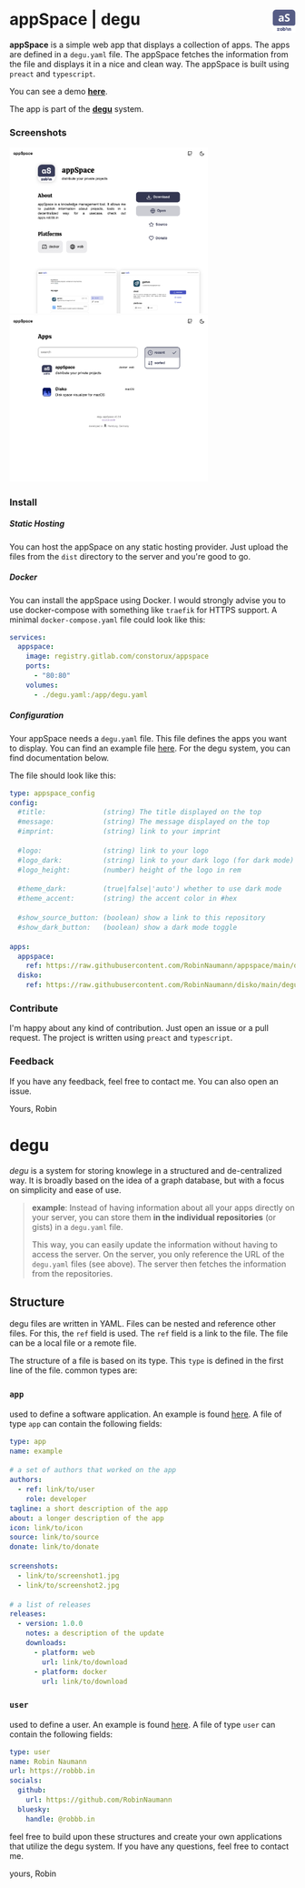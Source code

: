 # appSpace | degu _<img src="./public/icon.svg" width="40" align="right"/>_

**appSpace** is a simple web app that displays a collection of apps. The apps are defined in a `degu.yaml` file. The appSpace fetches the information from the file and displays it in a nice and clean way. The appSpace is built using `preact` and `typescript`.

You can see a demo **[here](https://apps.robbb.in)**.

The app is part of the **[degu](#degu)** system.

### Screenshots

_<img src="./screenshots/sc0.png" width="350" />_
_<img src="./screenshots/sc1.png" width="350" />_

### Install

##### Static Hosting

You can host the appSpace on any static hosting provider. Just upload the files from the `dist` directory to the server and you're good to go.

##### Docker

You can install the appSpace using Docker. I would strongly advise you to use docker-compose with something like `traefik` for HTTPS support.
A minimal `docker-compose.yaml` file could look like this:

```yaml
services:
  appspace:
    image: registry.gitlab.com/constorux/appspace
    ports:
      - "80:80"
    volumes:
      - ./degu.yaml:/app/degu.yaml
```

##### Configuration

Your appSpace needs a `degu.yaml` file. This file defines the apps you want to display. You can find an example file [here](https://raw.githubusercontent.com/RobinNaumann/appSpace/main/degu.yaml). For the degu system, you can find documentation below.

The file should look like this:

```yaml
type: appspace_config
config:
  #title:              (string) The title displayed on the top
  #message:            (string) The message displayed on the top
  #imprint:            (string) link to your imprint

  #logo:               (string) link to your logo
  #logo_dark:          (string) link to your dark logo (for dark mode)
  #logo_height:        (number) height of the logo in rem

  #theme_dark:         (true|false|'auto') whether to use dark mode
  #theme_accent:       (string) the accent color in #hex

  #show_source_button: (boolean) show a link to this repository
  #show_dark_button:   (boolean) show a dark mode toggle

apps:
  appspace:
    ref: https://raw.githubusercontent.com/RobinNaumann/appspace/main/degu.yaml
  disko:
    ref: https://raw.githubusercontent.com/RobinNaumann/disko/main/degu.yaml
```

### Contribute

I'm happy about any kind of contribution. Just open an issue or a pull request. The project is written using `preact` and `typescript`.

### Feedback

If you have any feedback, feel free to contact me. You can also open an issue.

Yours, Robin

# degu

_degu_ is a system for storing knowlege in a structured and de-centralized way. It is broadly based on the idea of a graph database, but with a focus on simplicity and ease of use.

> **example**: Instead of having information about all your apps directly on your server, you can store them **in the individual repositories** (or gists) in a `degu.yaml` file.
>
> This way, you can easily update the information without having to access the server. On the server, you only reference the URL of the `degu.yaml` files (see above). The server then fetches the information from the repositories.

## Structure

degu files are written in YAML. Files can be nested and reference other files. For this, the `ref` field is used. The `ref` field is a link to the file. The file can be a local file or a remote file.

The structure of a file is based on its type. This `type` is defined in the first line of the file. common types are:

### `app`

used to define a software application. An example is found [here](https://raw.githubusercontent.com/RobinNaumann/appSpace/main/degu.yaml). A file of type `app` can contain the following fields:

```yaml
type: app
name: example

# a set of authors that worked on the app
authors:
  - ref: link/to/user
    role: developer
tagline: a short description of the app
about: a longer description of the app
icon: link/to/icon
source: link/to/source
donate: link/to/donate

screenshots:
  - link/to/screenshot1.jpg
  - link/to/screenshot2.jpg

# a list of releases
releases:
  - version: 1.0.0
    notes: a description of the update
    downloads:
      - platform: web
        url: link/to/download
      - platform: docker
        url: link/to/download
```

### `user`

used to define a user. An example is found [here](https://gist.githubusercontent.com/RobinNaumann/7d9d5b8902a697cda1f0ba2c5b7234c6/raw/46ebed8489de7e4458335ae434fee986d594504b/robin.degu.yaml). A file of type `user` can contain the following fields:

```yaml
type: user
name: Robin Naumann
url: https://robbb.in
socials:
  github:
    url: https://github.com/RobinNaumann
  bluesky:
    handle: @robbb.in
```

feel free to build upon these structures and create your own applications that utilize the degu system. If you have any questions, feel free to contact me.

yours, Robin
